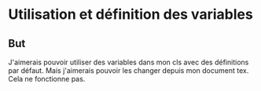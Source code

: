 Utilisation et définition des variables
=======================================

But
---
J'aimerais pouvoir utiliser des variables dans mon cls avec des définitions par
défaut. Mais j'aimerais pouvoir les changer depuis mon document tex. Cela ne
fonctionne pas.

